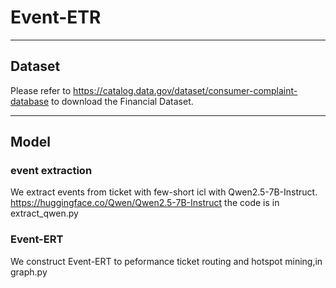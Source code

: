 # Event-ETR

---
## Dataset

Please refer to https://catalog.data.gov/dataset/consumer-complaint-database to download the Financial Dataset.

---
## Model

### event extraction
We extract events from ticket with few-short icl with Qwen2.5-7B-Instruct.
https://huggingface.co/Qwen/Qwen2.5-7B-Instruct
the code is in extract_qwen.py

### Event-ERT 
We construct Event-ERT to peformance ticket routing and hotspot mining,in graph.py
